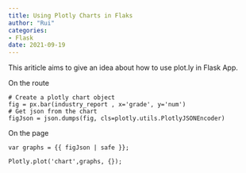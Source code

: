 ```yaml
---
title: Using Plotly Charts in Flaks
author: "Rui"
categories:
- Flask
date: 2021-09-19
---
```


This ariticle aims to give an idea about how to use plot.ly in Flask App.

On the route

```
# Create a plotly chart object
fig = px.bar(industry_report , x='grade', y='num')
# Get json from the chart
figJson = json.dumps(fig, cls=plotly.utils.PlotlyJSONEncoder)
```

On the page

```
var graphs = {{ figJson | safe }};

Plotly.plot('chart',graphs, {}); 

```

[^1]: Test Footnote
[^2]: Test Footnote2
